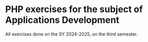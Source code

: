 # PHP exercises for the subject of Applications Development
All exercises done on the SY 2024-2025, on the third semester.
